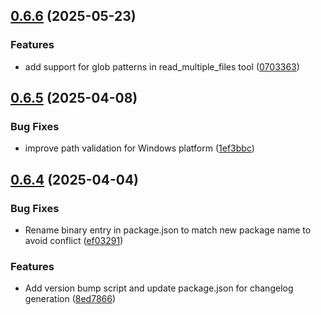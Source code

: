 ## [0.6.6](https://github.com/falleng0d/filesystem-mcp/compare/0.6.5...0.6.6) (2025-05-23)


### Features

* add support for glob patterns in read_multiple_files tool ([0703363](https://github.com/falleng0d/filesystem-mcp/commit/07033636f909b8181eff60f6226794847b94daf0))



## [0.6.5](https://github.com/falleng0d/filesystem-mcp/compare/0.6.4...0.6.5) (2025-04-08)


### Bug Fixes

* improve path validation for Windows platform ([1ef3bbc](https://github.com/falleng0d/filesystem-mcp/commit/1ef3bbc94e07e88c306f68bd403a9403930e20d7))



## [0.6.4](https://github.com/falleng0d/filesystem-mcp/compare/0.6.3...0.6.4) (2025-04-04)


### Bug Fixes

* Rename binary entry in package.json to match new package name to avoid conflict ([ef03291](https://github.com/falleng0d/filesystem-mcp/commit/ef0329184c72e937b57c8ad6119295cbd19e6a27))


### Features

* Add version bump script and update package.json for changelog generation ([8ed7866](https://github.com/falleng0d/filesystem-mcp/commit/8ed78661847327915f6050a0e7f9e50335a0e2d1))



